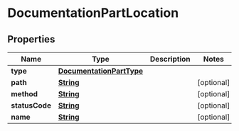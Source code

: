 

# DocumentationPartLocation


## Properties

| Name | Type | Description | Notes |
|------------ | ------------- | ------------- | -------------|
|**type** | [**DocumentationPartType**](DocumentationPartType.md) |  |  |
|**path** | [**String**](String.md) |  |  [optional] |
|**method** | [**String**](String.md) |  |  [optional] |
|**statusCode** | [**String**](String.md) |  |  [optional] |
|**name** | [**String**](String.md) |  |  [optional] |



